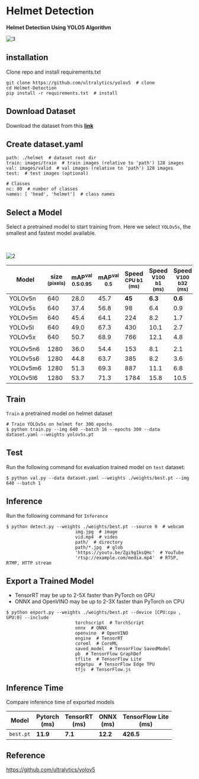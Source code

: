 # Helmet Detection

**Helmet Detection Using YOLO5 Algorithm**
  
![3](https://user-images.githubusercontent.com/88143329/172671382-bcca01da-37e7-41f5-b577-c8b967321bc0.jpg)
  
  
## installation
Clone repo and install requirements.txt
  ```
  git clone https://github.com/ultralytics/yolov5  # clone
  cd Helmet-Detection
  pip install -r requirements.txt  # install
  ```
  
## Download Dataset

Download the dataset from this **[link](https://www.kaggle.com/datasets/alirezakiaipoor/helmet)**

## Create dataset.yaml

  ```
path: ./helmet  # dataset root dir
train: images/train  # train images (relative to 'path') 128 images
val: images/valid  # val images (relative to 'path') 128 images
test:  # test images (optional)

# Classes
nc: 80  # number of classes
names: [ 'head', 'helmet']  # class names
  ```
  
  
## Select a Model
Select a pretrained model to start training from. Here we select ``YOLOv5s``, the smallest and fastest model available.

<br />

![2](https://user-images.githubusercontent.com/88143329/172703629-007d9320-3b4f-4c61-a874-7b438d894da2.png)



|Model |size<br><sup>(pixels) |mAP<sup>val<br>0.5:0.95 |mAP<sup>val<br>0.5 |Speed<br><sup>CPU b1<br>(ms) |Speed<br><sup>V100 b1<br>(ms) |Speed<br><sup>V100 b32<br>(ms) |params<br><sup>(M) |FLOPs<br><sup>@640 (B)
|---                    |---  |---    |---    |---    |---    |---    |---    |---
|YOLOv5n     |640  |28.0   |45.7   |**45** |**6.3**|**0.6**|**1.9**|**4.5**
|YOLOv5s      |640  |37.4   |56.8   |98     |6.4    |0.9    |7.2    |16.5
|YOLOv5m      |640  |45.4   |64.1   |224    |8.2    |1.7    |21.2   |49.0
|YOLOv5l      |640  |49.0   |67.3   |430    |10.1   |2.7    |46.5   |109.1
|YOLOv5x      |640  |50.7   |68.9   |766    |12.1   |4.8    |86.7   |205.7
|                       |     |       |       |       |       |       |       |
|YOLOv5n6     |1280 |36.0   |54.4   |153    |8.1    |2.1    |3.2    |4.6
|YOLOv5s6     |1280 |44.8   |63.7   |385    |8.2    |3.6    |12.6   |16.8
|YOLOv5m6     |1280 |51.3   |69.3   |887    |11.1   |6.8    |35.7   |50.0
|YOLOv5l6     |1280 |53.7   |71.3   |1784   |15.8   |10.5   |76.8   |111.4

  
## Train
  
``Train`` a pretrained model on helmet dataset
  
```
# Train YOLOv5s on helmet for 300 epochs
$ python train.py --img 640 --batch 16 --epochs 300 --data dataset.yaml --weights yolov5s.pt
```  
## Test
Run the following command for evaluation trained model on ``test`` dataset:
```
$ python val.py --data dataset.yaml --weights ./weights/best.pt --img 640 --batch 1
```  
  
## Inference
Run the following command for ``Inference``
```
$ python detect.py --weights ./weights/best.pt --source 0  # webcam
                          img.jpg  # image
                          vid.mp4  # video
                          path/  # directory
                          path/*.jpg  # glob
                          'https://youtu.be/Zgi9g1ksQHc'  # YouTube
                          'rtsp://example.com/media.mp4'  # RTSP, RTMP, HTTP stream
``` 
  
## Export a Trained Model
  - TensorRT may be up to 2-5X faster than PyTorch on GPU
  - ONNX and OpenVINO may be up to 2-3X faster than PyTorch on CPU
```
$ python export.py --weights ./weights/best.pt --device [CPU:cpu , GPU:0] --include
                          torchscript  # TorchScript
                          onnx  # ONNX
                          openvino  # OpenVINO
                          engine  # TensorRT
                          coreml  # CoreML
                          saved_model  # TensorFlow SavedModel
                          pb  # TensorFlow GraphDef
                          tflite  # TensorFlow Lite
                          edgetpu  # TensorFlow Edge TPU
                          tfjs  # TensorFlow.js
``` 

## Inference Time
Compare inference time of exported models
  
  Model | Pytorch<br>(ms) | TensorRT<br>(ms) | ONNX<br>(ms) | TensorFlow Lite<br>(ms) |
  ------------- | ------------- | ------------- | ------------- | ------------- |
  ``best.pt`` | **11.9** | **7.1** | **12.2**  | **426.5** |
  
## Reference
  
https://github.com/ultralytics/yolov5
